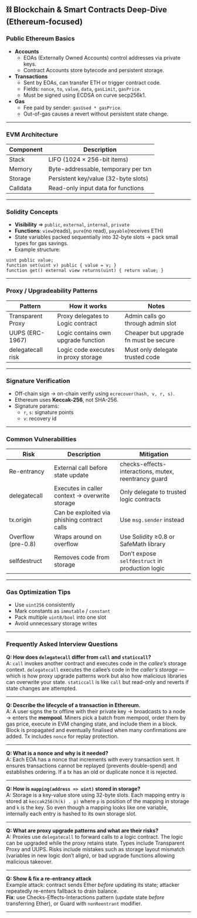 ## ⛓️ Blockchain & Smart Contracts Deep-Dive (Ethereum-focused)

### Public Ethereum Basics

- **Accounts**
  - EOAs (Externally Owned Accounts) control addresses via private keys.
  - Contract Accounts store bytecode and persistent storage.
- **Transactions**
  - Sent by EOAs, can transfer ETH or trigger contract code.
  - Fields: `nonce`, `to`, `value`, `data`, `gasLimit`, `gasPrice`.
  - Must be signed using ECDSA on curve secp256k1.
- **Gas**
  - Fee paid by sender: `gasUsed * gasPrice`.
  - Out-of-gas causes a revert without persistent state change.

---

### EVM Architecture

| Component | Description                          |
| --------- | ------------------------------------ |
| Stack     | LIFO (1024 × 256-bit items)          |
| Memory    | Byte-addressable, temporary per txn  |
| Storage   | Persistent key/value (32-byte slots) |
| Calldata  | Read-only input data for functions   |

---

### Solidity Concepts

- **Visibility** ⇒ `public`, `external`, `internal`, `private`
- **Functions**: `view`(reads), `pure`(no read), `payable`(receives ETH)
- State variables packed sequentially into 32-byte slots → pack small types for gas savings.
- Example structure:

```solidity
uint public value;
function set(uint v) public { value = v; }
function get() external view returns(uint) { return value; }
```

---

### Proxy / Upgradeability Patterns

| Pattern           | How it works                         | Notes                                 |
| ----------------- | ------------------------------------ | ------------------------------------- |
| Transparent Proxy | Proxy delegates to Logic contract    | Admin calls go through admin slot     |
| UUPS (ERC-1967)   | Logic contains own upgrade function  | Cheaper but upgrade fn must be secure |
| delegatecall risk | Logic code executes in proxy storage | Must only delegate trusted code       |

---

### Signature Verification

- Off-chain sign → on-chain verify using `ecrecover(hash, v, r, s)`.
- Ethereum uses **Keccak-256**, not SHA-256.
- Signature params:  
  - `r`, `s`: signature points  
  - `v`: recovery id

---

### Common Vulnerabilities

| Risk               | Description                                    | Mitigation                                           |
| ------------------ | ---------------------------------------------- | ---------------------------------------------------- |
| Re-entrancy        | External call before state update              | checks-effects-interactions, mutex, reentrancy guard |
| delegatecall       | Executes in caller context → overwrite storage | Only delegate to trusted logic contracts             |
| tx.origin          | Can be exploited via phishing contract calls   | Use `msg.sender` instead                             |
| Overflow (pre-0.8) | Wraps around on overflow                       | Use Solidity ≥0.8 or SafeMath library                |
| selfdestruct       | Removes code from storage                      | Don’t expose `selfdestruct` in production logic      |

---

### Gas Optimization Tips

- Use `uint256` consistently
- Mark constants as `immutable` / `constant`
- Pack multiple `uint8/bool` into one slot
- Avoid unnecessary storage writes

---

### Frequently Asked Interview Questions

**Q: How does `delegatecall` differ from `call` and `staticcall`?**  
A: `call` invokes another contract and executes code in the *callee’s* storage context. `delegatecall` executes the callee’s code in the *caller’s storage* — which is how proxy upgrade patterns work but also how malicious libraries can overwrite your state. `staticcall` is like `call` but read-only and reverts if state changes are attempted.

---

**Q: Describe the lifecycle of a transaction in Ethereum.**  
A: A user signs the tx offline with their private key → broadcasts to a node → enters the **mempool**. Miners pick a batch from mempool, order them by gas price, execute in EVM changing state, and include them in a block. Block is propagated and eventually finalised when many confirmations are added. Tx includes `nonce` for replay protection.

---

**Q: What is a nonce and why is it needed?**  
A: Each EOA has a nonce that increments with every transaction sent. It ensures transactions cannot be replayed (prevents double-spend) and establishes ordering. If a tx has an old or duplicate nonce it is rejected.

---

**Q: How is `mapping(address => uint)` stored in storage?**  
A: Storage is a key-value store using 32-byte slots. Each mapping entry is stored at `keccak256(h(k) . p)` where `p` is position of the mapping in storage and `k` is the key. So even though a mapping looks like one variable, internally each entry is hashed to its own storage slot.

---

**Q: What are proxy upgrade patterns and what are their risks?**  
A: Proxies use `delegatecall` to forward calls to a logic contract. The logic can be upgraded while the proxy retains state. Types include Transparent Proxy and UUPS. Risks include mistakes such as storage layout mismatch (variables in new logic don’t align), or bad upgrade functions allowing malicious takeover.

---

**Q: Show & fix a re-entrancy attack**  
Example attack: contract sends Ether *before* updating its state; attacker repeatedly re-enters fallback to drain balance.  
**Fix**: use Checks-Effects-Interactions pattern (update state *before* transferring Ether), or Guard with `nonReentrant` modifier.

---

